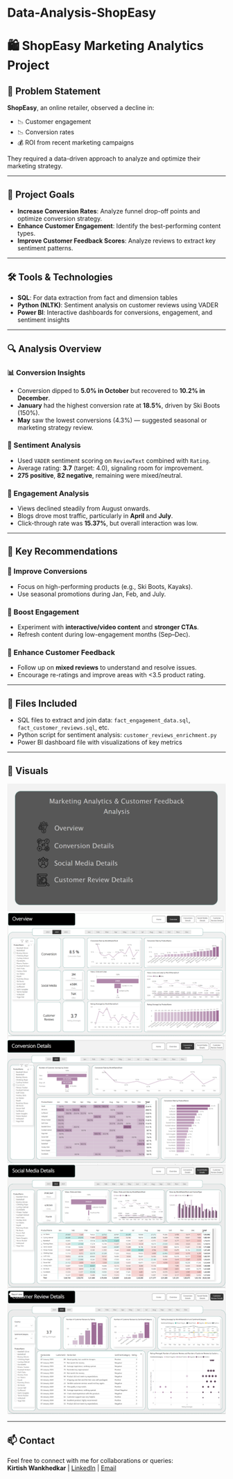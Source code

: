 # Data-Analysis-ShopEasy
# 🛍️ ShopEasy Marketing Analytics Project

## 🧩 Problem Statement
**ShopEasy**, an online retailer, observed a decline in:
- 📉 Customer engagement
- 📉 Conversion rates
- 💰 ROI from recent marketing campaigns

They required a data-driven approach to analyze and optimize their marketing strategy.

---

## 🧠 Project Goals
- **Increase Conversion Rates**: Analyze funnel drop-off points and optimize conversion strategy.
- **Enhance Customer Engagement**: Identify the best-performing content types.
- **Improve Customer Feedback Scores**: Analyze reviews to extract key sentiment patterns.

---

## 🛠️ Tools & Technologies
- **SQL**: For data extraction from fact and dimension tables
- **Python (NLTK)**: Sentiment analysis on customer reviews using VADER
- **Power BI**: Interactive dashboards for conversions, engagement, and sentiment insights

---

## 🔍 Analysis Overview

### 📊 Conversion Insights
- Conversion dipped to **5.0% in October** but recovered to **10.2% in December**.
- **January** had the highest conversion rate at **18.5%**, driven by Ski Boots (150%).
- **May** saw the lowest conversions (4.3%) — suggested seasonal or marketing strategy review.

### 💬 Sentiment Analysis
- Used `VADER` sentiment scoring on `ReviewText` combined with `Rating`.
- Average rating: **3.7** (target: 4.0), signaling room for improvement.
- **275 positive**, **82 negative**, remaining were mixed/neutral.

### 📣 Engagement Analysis
- Views declined steadily from August onwards.
- Blogs drove most traffic, particularly in **April** and **July**.
- Click-through rate was **15.37%**, but overall interaction was low.

---

## 🧠 Key Recommendations

### 🔼 Improve Conversions
- Focus on high-performing products (e.g., Ski Boots, Kayaks).
- Use seasonal promotions during Jan, Feb, and July.

### 🔼 Boost Engagement
- Experiment with **interactive/video content** and **stronger CTAs**.
- Refresh content during low-engagement months (Sep–Dec).

### 🔼 Enhance Customer Feedback
- Follow up on **mixed reviews** to understand and resolve issues.
- Encourage re-ratings and improve areas with <3.5 product rating.

---

## 📂 Files Included
- SQL files to extract and join data: `fact_engagement_data.sql`, `fact_customer_reviews.sql`, etc.
- Python script for sentiment analysis: `customer_reviews_enrichment.py`
- Power BI dashboard file with visualizations of key metrics

---

## 📸 Visuals
![image](https://github.com/kiwa-debug/Data-Analysis-ShopEasy/blob/15868331688c41093d2e5cc08e4316cd2849dc71/page%201.png)
![image](https://github.com/kiwa-debug/Data-Analysis-ShopEasy/blob/8691f3978a1e29cc89ed84bad1b6cc1bb6e6e840/page%202.png)
![image](https://github.com/kiwa-debug/Data-Analysis-ShopEasy/blob/15868331688c41093d2e5cc08e4316cd2849dc71/page%203.png)
![image](https://github.com/kiwa-debug/Data-Analysis-ShopEasy/blob/15868331688c41093d2e5cc08e4316cd2849dc71/page%204.png)
![image](https://github.com/kiwa-debug/Data-Analysis-ShopEasy/blob/15868331688c41093d2e5cc08e4316cd2849dc71/page%205.png)

---

## 📫 Contact
Feel free to connect with me for collaborations or queries:  
**Kirtish Wankhedkar** | [LinkedIn](https://www.linkedin.com/in/kirtish-wankhedkar-76336b194/) | [Email](wankhedkarkirtish19.com)
